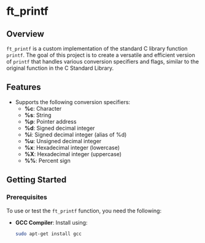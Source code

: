 # ft_printf

## Overview

`ft_printf` is a custom implementation of the standard C library function `printf`. The goal of this project is to create a versatile and efficient version of `printf` that handles various conversion specifiers and flags, similar to the original function in the C Standard Library.

## Features

- Supports the following conversion specifiers:
  - **%c**: Character
  - **%s**: String
  - **%p**: Pointer address
  - **%d**: Signed decimal integer
  - **%i**: Signed decimal integer (alias of %d)
  - **%u**: Unsigned decimal integer
  - **%x**: Hexadecimal integer (lowercase)
  - **%X**: Hexadecimal integer (uppercase)
  - **%%**: Percent sign

## Getting Started

### Prerequisites

To use or test the `ft_printf` function, you need the following:

- **GCC Compiler**: Install using:
  ```bash
  sudo apt-get install gcc
